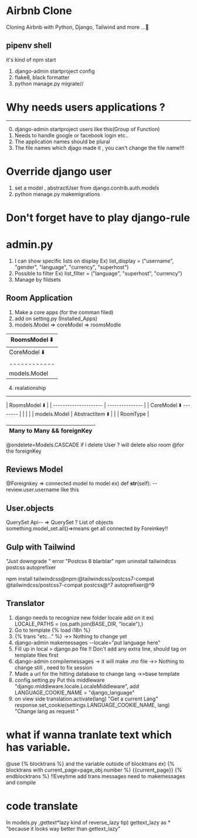 # Airbnb Clone

Cloning Airbnb with Python, Django, Tailwind and more ...🧡

## pipenv shell

it's kind of npm start

1. django-admin startproject config
2. flake8, black formatter
3. python manage.py migrate//

# Why needs users applications ?

---

0. django-admin startproject users like this(Group of Function)
1. Needs to handle google or facebook login etc..
2. The application names should be plural
3. The file names which djago made it , you can't change the file name!!!

# Override django user

1. set a model , abstractUser from django.contrib.auth.models
2. python manage.py makemigrations

# Don't forget have to play django-rule

# admin.py

1. I can show specific lists on display
   Ex) list_display = ("username", "gender", "language", "currency", "superhost")
2. Possible to filter
   Ex) list_filter = ("language", "superhost", "currency")
3. Manage by fildsets

## Room Application

1. Make a core apps (for the comman filed)
2. add on setting.py (Installed_Apps)
3. models.Model => coreModel => roomsModle

| RoomsModel ⬇️ |
| ------------- |
| CoreModel ⬇️  |
| ------------  |
| models.Model  |

4. realationship

---

| RoomsModel ⬇️         |
| --------------------- | --------------- |
| CoreModel ⬇️ -------- |
|                       |                 |
| models.Model          | AbstractItem ⬇️ |
|                       | RoomType        |

| Many to Many && foreignKey |
| -------------------------- |

@ondelete=Models.CASCADE if i delete User ? will delete also room
@for the foreignKey

## Reviews Model

@Foreignkey => connected model to model
ex) def **str**(self):
--review.user.username like this

## User.objects

QuerySet Api--
=> QuerySet ? List of objects
something.model_set.all()=>means get all connected by Foreinkey!!

## Gulp with Tailwind

"Just downgrade "
error "Postcss 8 blarblar"
npm uninstall tailwindcss postcss autoprefixer

npm install tailwindcss@npm:@tailwindcss/postcss7-compat @tailwindcss/postcss7-compat postcss@^7 autoprefixer@^9

## Translator

1. django needs to recognize new folder locale add on it
   ex) LOCALE_PATHS = (os.path.join(BASE_DIR, "locale"),)
2. Go to template {% load i18n %}
3. {% trans "etc..." %}
   ->> Nothing to change yet
4. django-admin makemessages --locale="put language here"
5. Fill up in local > django.po file
   !! Don't add any extra line, should tag on template files first
6. django-admin compilemessages -> it will make .mo file
   ->> Nothing to change still , need to fix session
7. Made a url for the hitting database to change lang ->>base template
8. config.setting.py
   Put this middleware "django.middleware.locale.LocaleMiddleware",
   add LANGUAGE_COOKIE_NAME = "django_language"
9. on view side
   translation.activate(lang) "Get a current Lang"
   response.set_cookie(settings.LANGUAGE_COOKIE_NAME, lang) "Change lang as request "

# what if wanna tranlate text which has variable.

@use {% blocktrans %} and the variable outside of blocktrans
ex) {% blocktrans with current_page=page_obj.number %} {{current_page}} {% endblocktrans %}
!!Eveytime add trans messages need to makemessages and compile

# code translate

In models.py ,gettext*lazy kind of reverse_lazy
tip) gettext_lazy as * "because it looks way better than gettext_lazy"

